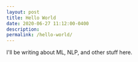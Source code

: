 ```yaml
---
layout: post
title: Hello World
date: 2020-06-27 11:12:00-0400
description:
permalink: /hello-world/
---
```

I'll be writing about ML, NLP, and other stuff here.
